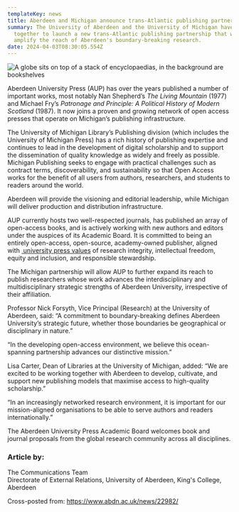 ```yaml
---
templateKey: news
title: Aberdeen and Michigan announce trans-Atlantic publishing partnership
summary: The University of Aberdeen and the University of Michigan have come
  together to launch a new trans-Atlantic publishing partnership that will
  amplify the reach of Aberdeen's boundary-breaking research.
date: 2024-04-03T08:30:05.554Z
---
```



![A globe sits on top of a stack of encyclopaedias, in the background are bookshelves](https://www.abdn.ac.uk/img/460x/news/images/books_globe.jpg)



Aberdeen University Press (AUP) has over the years published a number of important works, most notably Nan Shepherd’s *The Living Mountain* (1977) and Michael Fry’s *Patronage and Principle: A Political History of Modern Scotland* (1987). It now joins a proven and growing network of open access presses that operate on Michigan’s publishing infrastructure.

The University of Michigan Library’s Publishing division (which includes the University of Michigan Press) has a rich history of publishing expertise and continues to lead in the development of digital scholarship and to support the dissemination of quality knowledge as widely and freely as possible. Michigan Publishing seeks to engage with practical challenges such as contract terms, discoverability, and sustainability so that Open Access works for the benefit of all users from authors, researchers, and students to readers around the world.

Aberdeen will provide the visioning and editorial leadership, while Michigan will deliver production and distribution infrastructure.

AUP currently hosts two well-respected journals, has published an array of open-access books, and is actively working with new authors and editors under the auspices of its Academic Board. It is committed to being an entirely open-access, open-source, academy-owned publisher, aligned with [ university press values](https://aupresses.org/about-aupresses/our-core-values/) of research integrity, intellectual freedom, equity and inclusion, and responsible stewardship. 

The Michigan partnership will allow AUP to further expand its reach to publish researchers whose work advances the interdisciplinary and multidisciplinary strategic strengths of Aberdeen University, irrespective of their affiliation.

Professor Nick Forsyth, Vice Principal (Research) at the University of Aberdeen, said: “A commitment to boundary-breaking defines Aberdeen University’s strategic future, whether those boundaries be geographical or disciplinary in nature.”

“In the developing open-access environment, we believe this ocean-spanning partnership advances our distinctive mission.”

Lisa Carter, Dean of Libraries at the University of Michigan, added: “We are excited to be working together with Aberdeen to develop, cultivate, and support new publishing models that maximise access to high-quality scholarship.”

“In an increasingly networked research environment, it is important for our mission-aligned organisations to be able to serve authors and readers internationally.” 

The Aberdeen University Press Academic Board welcomes book and journal proposals from the global research community across all disciplines.

### Article by:

The Communications Team\
Directorate of External Relations, University of Aberdeen, King's College, Aberdeen

C﻿ross-posted from: <https://www.abdn.ac.uk/news/22982/>